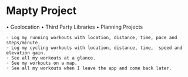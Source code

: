 # Mapty Project

• Geolocation
• Third Party Libraries
• Planning Projects

    ◦ Log my running workouts with location, distance, time, pace and steps/minute.
    ◦ Log my cycling workouts with location, distance, time,  speed and elevation gain.
    ◦ See all my workouts at a glance.
    ◦ See my workouts on a map.
    ◦ See all my workouts when I leave the app and come back later.
